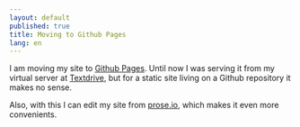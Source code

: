 ```yaml
---
layout: default
published: true
title: Moving to Github Pages
lang: en
---
```


I am moving my site to [Github Pages][]. Until now I was serving it from my virtual server at [Textdrive][], but for a static site living on a Github repository it makes no sense.

Also, with this I can edit my site from [prose.io][], which makes it even more convenients.

[Textdrive]: http://textdrive.com/
[prose.io]: http://prose.io
[Github Pages]: http://pages.github.com/